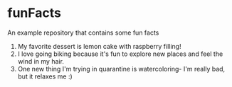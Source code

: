 # funFacts
An example repository that contains some fun facts

1. My favorite dessert is lemon cake with raspberry filling!
2. I love going biking because it's fun to explore new places and feel the wind in my hair. 
3. One new thing I'm trying in quarantine is watercoloring- I'm really bad, but it relaxes me :)